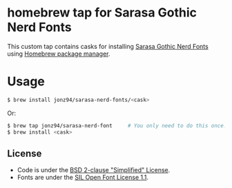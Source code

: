# homebrew tap for Sarasa Gothic Nerd Fonts

This custom tap contains casks for installing [Sarasa Gothic Nerd Fonts](https://github.com/jonz94/Sarasa-Gothic-Nerd-Fonts) using [Homebrew package manager](https://brew.sh).

# Usage

```bash
$ brew install jonz94/sarasa-nerd-fonts/<cask>
```

Or:

```bash
$ brew tap jonz94/sarasa-nerd-font     # You only need to do this once!
$ brew install <cask>
```

## License

- Code is under the [BSD 2-clause "Simplified" License](LICENSE).
- Fonts are under the [SIL Open Font License 1.1](https://github.com/be5invis/Sarasa-Gothic/blob/master/LICENSE).
